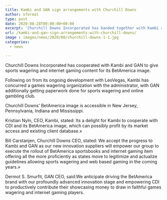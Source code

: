 ```yaml
---
title: Kambi and GAN sign arrangements with Churchill Downs
author: xforeal 
type: post
date: 2020-08-28T00:00:00+00:00
excerpt: 'Churchill Downs Incorporated has banded together with Kambi and GAN to give sports wagering and internet gaming content for its BetAmerica brand '
url: /kambi-and-gan-sign-arrangements-with-churchill-downs/
image : images/news/2020/08/churchill-downs-1-1.jpg
categories:
  - news

---
```

Churchill Downs Incorporated has cooperated with Kambi and GAN to give sports wagering and internet gaming content for its BetAmerica image. 

Following on from its ongoing development with LeoVegas, Kambi has concurred a games wagering organization with the administrator, with GAN additionally getting paperwork done for sports wagering and online gambling club. 

Churchill Downs&#8217; BetAmerica image is accessible in New Jersey, Pennsylvania, Indiana and Mississippi. 

Kristian Nyln, CEO, Kambi, stated: Its a delight for Kambi to cooperate with CDI and its BetAmerica image, which can possibly profit by its market access and existing client database.&#187; 

Bill Carstanjen, Churchill Downs CEO, stated: We accept the progress to Kambi and GAN as our new innovation suppliers will empower our group to execute the rollout of BetAmerica sportsbooks and internet gaming item offering all the more proficiently as states move to legitimize and actualize guidelines allowing sports wagering and web based gaming in the coming years.&#187; 

Dermot S. Smurfit, GAN CEO, said:We anticipate driving the BetAmerica brand with our profoundly advanced innovation stage and empowering CDI to productively contribute their showcasing money to draw in faithful games wagering and internet gaming players.